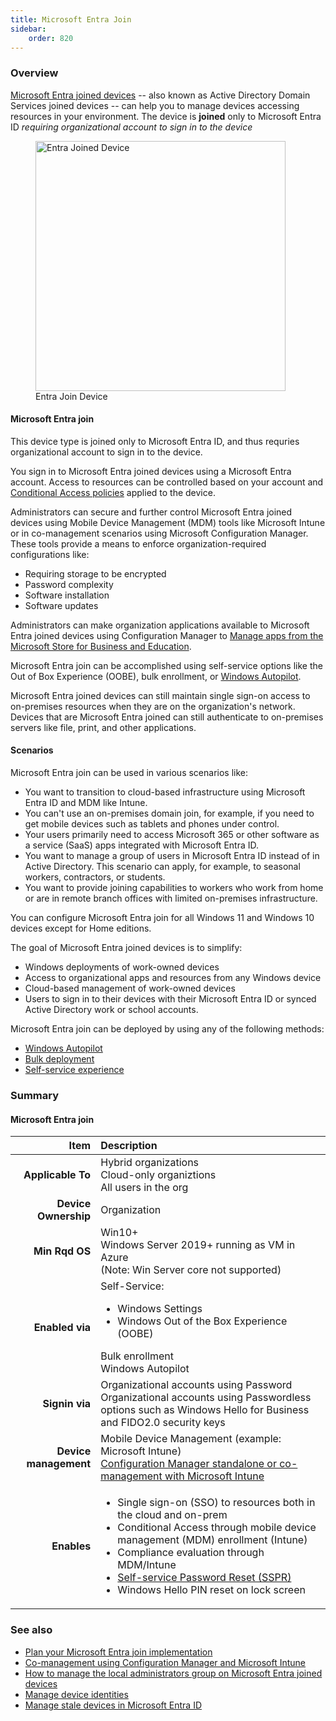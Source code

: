 ```yaml
---
title: Microsoft Entra Join
sidebar:
    order: 820
---
```


### Overview
[Microsoft Entra joined devices](https://learn.microsoft.com/en-us/entra/identity/devices/concept-directory-join)
 -- also known as Active Directory Domain Services joined devices -- can help you to manage devices accessing resources in your environment.  The device is **joined** only to Microsoft Entra ID *requiring organizational account to sign in to the device*

<figure><img src="/src/assets/Entra & AD/azure-ad-joined-device.png" width="400" alt="Entra Joined Device">Entra Join Device</figure>



#### Microsoft Entra join
This device type is joined only to Microsoft Entra ID, and thus requries organizational account to sign in to the device.

You sign in to Microsoft Entra joined devices using a Microsoft Entra account. Access to resources can be controlled based on your account and <a href="https://learn.microsoft.com/en-us/entra/identity/conditional-access/policy-alt-all-users-compliant-hybrid-or-mfa" target="_blank">Conditional Access policies</a> applied to the device.

Administrators can secure and further control Microsoft Entra joined devices using Mobile Device Management (MDM) tools like Microsoft Intune or in co-management scenarios using Microsoft Configuration Manager. These tools provide a means to enforce organization-required configurations like:

- Requiring storage to be encrypted
- Password complexity
- Software installation
- Software updates

Administrators can make organization applications available to Microsoft Entra joined devices using Configuration Manager to [Manage apps from the Microsoft Store for Business and Education](https://learn.microsoft.com/en-us/mem/configmgr/apps/deploy-use/manage-apps-from-the-windows-store-for-business).

Microsoft Entra join can be accomplished using self-service options like the Out of Box Experience (OOBE), bulk enrollment, or [Windows Autopilot](https://learn.microsoft.com/en-us/mem/configmgr/apps/deploy-use/manage-apps-from-the-windows-store-for-business).

Microsoft Entra joined devices can still maintain single sign-on access to on-premises resources when they are on the organization's network. Devices that are Microsoft Entra joined can still authenticate to on-premises servers like file, print, and other applications.

#### Scenarios
Microsoft Entra join can be used in various scenarios like:

- You want to transition to cloud-based infrastructure using Microsoft Entra ID and MDM like Intune.
- You can't use an on-premises domain join, for example, if you need to get mobile devices such as tablets and phones under control.
- Your users primarily need to access Microsoft 365 or other software as a service (SaaS) apps integrated with Microsoft Entra ID.
- You want to manage a group of users in Microsoft Entra ID instead of in Active Directory. This scenario can apply, for example, to seasonal workers, contractors, or students.
- You want to provide joining capabilities to workers who work from home or are in remote branch offices with limited on-premises infrastructure.

You can configure Microsoft Entra join for all Windows 11 and Windows 10 devices except for Home editions.

The goal of Microsoft Entra joined devices is to simplify:

- Windows deployments of work-owned devices
- Access to organizational apps and resources from any Windows device
- Cloud-based management of work-owned devices
- Users to sign in to their devices with their Microsoft Entra ID or synced Active Directory work or school accounts.

Microsoft Entra join can be deployed by using any of the following methods:

- [Windows Autopilot](https://learn.microsoft.com/en-us/autopilot/windows-autopilot)
- [Bulk deployment](https://learn.microsoft.com/en-us/mem/intune/enrollment/windows-bulk-enroll)
- [Self-service experience](https://learn.microsoft.com/en-us/entra/identity/devices/device-join-out-of-box)

### Summary
#### Microsoft Entra join
| Item | Description |
| ---: | :--- |
| **Applicable To** | Hybrid organizations<br />Cloud-only organiztions<br>All users in the org |
| **Device Ownership** | Organization |
| **Min Rqd OS** | Win10+<br />Windows Server 2019+ running as VM in Azure<br>(Note: Win Server core not supported)|
| **Enabled via** | Self-Service:<ul><li>Windows Settings</li><li>Windows Out of the Box Experience (OOBE)</li></ul>Bulk enrollment<br>Windows Autopilot |
| **Signin via** | Organizational accounts using Password<br />Organizational accounts using Passwordless options such as Windows Hello for Business and FIDO2.0 security keys |
| **Device management** | Mobile Device Management (example: Microsoft Intune)<br />[Configuration Manager standalone or co-management with Microsoft Intune](https://learn.microsoft.com/en-us/mem/configmgr/comanage/overview) |
| **Enables** | <ul class="shin"><li>Single sign-on (SSO) to resources both in the cloud and on-prem</li><li>Conditional Access through mobile device management (MDM) enrollment (Intune)</li><li>Compliance evaluation through MDM/Intune</li><li>[Self-service Password Reset (SSPR)](https://learn.microsoft.com/en-us/entra/identity/authentication/howto-sspr-windows)</li><li>Windows Hello PIN reset on lock screen</li></ul> |

<!-- 
| **Enables** | <ul style="padding-left: 2ch;"><li>Single sign-on (SSO) to resources both in the cloud and on-prem</li><li>Conditional Access through mobile device management (MDM) enrollment and compliance evaluation</li><li>Conditional Access through Domain join or through Intune, if co-managed</li><li>[Self-service Password Reset and Windows Hello PIN reset on lock screen](https://learn.microsoft.com/en-us/entra/identity/authentication/howto-sspr-windows)</li></ul> |
 -->

### See also
- <a target="_blank" href="https://learn.microsoft.com/en-us/entra/identity/devices/device-join-plan">Plan your Microsoft Entra join implementation</a>
- <a target="_blank" href="https://learn.microsoft.com/en-us/mem/configmgr/comanage/overview">Co-management using Configuration Manager and Microsoft Intune</a>
- <a target="_blank" href="https://learn.microsoft.com/en-us/entra/identity/devices/assign-local-admin">How to manage the local administrators group on Microsoft Entra joined devices</a>
- <a target="_blank" href="https://learn.microsoft.com/en-us/entra/identity/devices/manage-device-identities">Manage device identities</a>
- <a target="_blank" href="https://learn.microsoft.com/en-us/entra/identity/devices/manage-stale-devices">Manage stale devices in Microsoft Entra ID</a>
